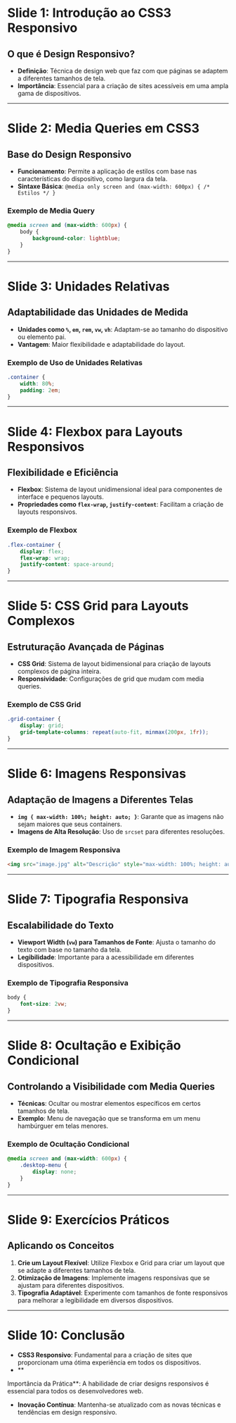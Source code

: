 # Slide 1: Introdução ao CSS3 Responsivo

## O que é Design Responsivo?

- **Definição**: Técnica de design web que faz com que páginas se adaptem a diferentes tamanhos de tela.
- **Importância**: Essencial para a criação de sites acessíveis em uma ampla gama de dispositivos.

---

# Slide 2: Media Queries em CSS3

## Base do Design Responsivo

- **Funcionamento**: Permite a aplicação de estilos com base nas características do dispositivo, como largura da tela.
- **Sintaxe Básica**: `@media only screen and (max-width: 600px) { /* Estilos */ }`

### Exemplo de Media Query

```css
@media screen and (max-width: 600px) {
    body {
        background-color: lightblue;
    }
}
```

---

# Slide 3: Unidades Relativas

## Adaptabilidade das Unidades de Medida

- **Unidades como `%`, `em`, `rem`, `vw`, `vh`**: Adaptam-se ao tamanho do dispositivo ou elemento pai.
- **Vantagem**: Maior flexibilidade e adaptabilidade do layout.

### Exemplo de Uso de Unidades Relativas

```css
.container {
    width: 80%;
    padding: 2em;
}
```

---

# Slide 4: Flexbox para Layouts Responsivos

## Flexibilidade e Eficiência

- **Flexbox**: Sistema de layout unidimensional ideal para componentes de interface e pequenos layouts.
- **Propriedades como `flex-wrap`, `justify-content`**: Facilitam a criação de layouts responsivos.

### Exemplo de Flexbox

```css
.flex-container {
    display: flex;
    flex-wrap: wrap;
    justify-content: space-around;
}
```

---

# Slide 5: CSS Grid para Layouts Complexos

## Estruturação Avançada de Páginas

- **CSS Grid**: Sistema de layout bidimensional para criação de layouts complexos de página inteira.
- **Responsividade**: Configurações de grid que mudam com media queries.

### Exemplo de CSS Grid

```css
.grid-container {
    display: grid;
    grid-template-columns: repeat(auto-fit, minmax(200px, 1fr));
}
```

---

# Slide 6: Imagens Responsivas

## Adaptação de Imagens a Diferentes Telas

- **`img { max-width: 100%; height: auto; }`**: Garante que as imagens não sejam maiores que seus containers.
- **Imagens de Alta Resolução**: Uso de `srcset` para diferentes resoluções.

### Exemplo de Imagem Responsiva

```html
<img src="image.jpg" alt="Descrição" style="max-width: 100%; height: auto;">
```

---

# Slide 7: Tipografia Responsiva

## Escalabilidade do Texto

- **Viewport Width (`vw`) para Tamanhos de Fonte**: Ajusta o tamanho do texto com base no tamanho da tela.
- **Legibilidade**: Importante para a acessibilidade em diferentes dispositivos.

### Exemplo de Tipografia Responsiva

```css
body {
    font-size: 2vw;
}
```

---

# Slide 8: Ocultação e Exibição Condicional

## Controlando a Visibilidade com Media Queries

- **Técnicas**: Ocultar ou mostrar elementos específicos em certos tamanhos de tela.
- **Exemplo**: Menu de navegação que se transforma em um menu hambúrguer em telas menores.

### Exemplo de Ocultação Condicional

```css
@media screen and (max-width: 600px) {
    .desktop-menu {
        display: none;
    }
}
```

---

# Slide 9: Exercícios Práticos

## Aplicando os Conceitos

1. **Crie um Layout Flexível**: Utilize Flexbox e Grid para criar um layout que se adapte a diferentes tamanhos de tela.
2. **Otimização de Imagens**: Implemente imagens responsivas que se ajustam para diferentes dispositivos.
3. **Tipografia Adaptável**: Experimente com tamanhos de fonte responsivos para melhorar a legibilidade em diversos dispositivos.

---

# Slide 10: Conclusão

- **CSS3 Responsivo**: Fundamental para a criação de sites que proporcionam uma ótima experiência em todos os dispositivos.
- **

Importância da Prática**: A habilidade de criar designs responsivos é essencial para todos os desenvolvedores web.
- **Inovação Contínua**: Mantenha-se atualizado com as novas técnicas e tendências em design responsivo.